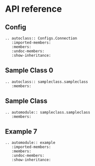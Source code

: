 # API reference


## Config

```{eval-rst}
.. autoclass:: Configs.Connection
   :imported-members:
   :members:
   :undoc-members:
   :show-inheritance:
```



## Sample Class 0

```{eval-rst}
.. autoclass:: sampleclass.sampleclass
   :members:
```

## Sample Class

```{eval-rst}
.. automodule:: sampleclass.sampleclass
   :members:
```

## Example 7
```{eval-rst}
.. automodule:: example
   :imported-members:
   :members:
   :undoc-members:
   :show-inheritance:
```

